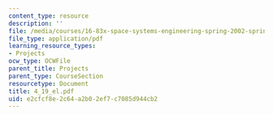 ```yaml
---
content_type: resource
description: ''
file: /media/courses/16-83x-space-systems-engineering-spring-2002-spring-2003/e2cfcf8e2c64a2b02ef7c7085d944cb2_4_19_el.pdf
file_type: application/pdf
learning_resource_types:
- Projects
ocw_type: OCWFile
parent_title: Projects
parent_type: CourseSection
resourcetype: Document
title: 4_19_el.pdf
uid: e2cfcf8e-2c64-a2b0-2ef7-c7085d944cb2
---
```

